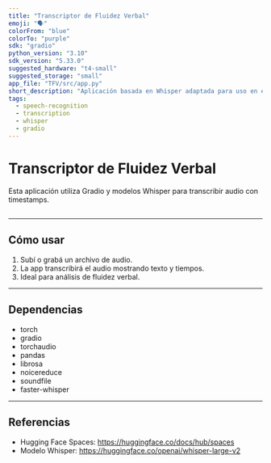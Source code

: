 ```yaml
---
title: "Transcriptor de Fluidez Verbal"
emoji: "🗣️"
colorFrom: "blue"
colorTo: "purple"
sdk: "gradio"
python_version: "3.10"
sdk_version: "5.33.0"
suggested_hardware: "t4-small"
suggested_storage: "small"
app_file: "TFV/src/app.py"
short_description: "Aplicación basada en Whisper adaptada para uso en el analisis de audio"
tags:
  - speech-recognition
  - transcription
  - whisper
  - gradio
---
```

#
# Transcriptor de Fluidez Verbal

Esta aplicación utiliza Gradio y modelos Whisper para transcribir audio con timestamps.
##
---

## Cómo usar

1. Subí o grabá un archivo de audio.
2. La app transcribirá el audio mostrando texto y tiempos.
3. Ideal para análisis de fluidez verbal.

---

## Dependencias

- torch
- gradio
- torchaudio
- pandas
- librosa
- noicereduce
- soundfile
- faster-whisper


---

## Referencias

- Hugging Face Spaces: https://huggingface.co/docs/hub/spaces
- Modelo Whisper: https://huggingface.co/openai/whisper-large-v2
